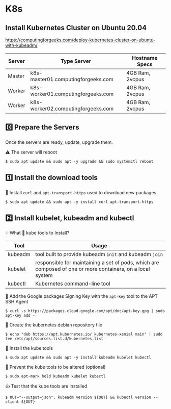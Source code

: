 # K8s

## Install Kubernetes Cluster on Ubuntu 20.04


https://computingforgeeks.com/deploy-kubernetes-cluster-on-ubuntu-with-kubeadm/

| Server | Type	Server                        | Hostname	Specs |
|--------|------------------------------------|-----------------|
| Master | k8s-master01.computingforgeeks.com | 4GB Ram, 2vcpus |
| Worker | k8s-worker01.computingforgeeks.com | 4GB Ram, 2vcpus |
| Worker | k8s-worker02.computingforgeeks.com | 4GB Ram, 2vcpus |


## :zero: Prepare the Servers

Once the servers are ready, update, upgrade them.

:warning: The server will reboot

```
$ sudo apt update && sudo apt -y upgrade && sudo systemctl reboot
```

## :one: Install the download tools

:round_pushpin: Install `curl` and `apt-transport-https` used to download new packages

```
$ sudo apt update && sudo apt -y install curl apt-transport-https
```

## :two: Install kubelet, kubeadm and kubectl

:bulb: What :ice_cube: kube tools to Install? 

| Tool    | Usage                                                   |
|---------|---------------------------------------------------------|
| kubeadm | tool built to provide kubeadm `init` and kubeadm `join` |
| kubelet | responsible for maintaining a set of pods, which are composed of one or more containers, on a local system |
| kubectl | Kubernetes command-line tool |

:round_pushpin: Add the Google packages Signing Key with the `apt-key` tool to the APT SSH Agent

```
$ curl -s https://packages.cloud.google.com/apt/doc/apt-key.gpg | sudo apt-key add -
```

:round_pushpin: Create the kubernetes debian repository file

```
$ echo "deb https://apt.kubernetes.io/ kubernetes-xenial main" | sudo tee /etc/apt/sources.list.d/kubernetes.list
```

:round_pushpin: Install the kube tools

```
$ sudo apt update && sudo apt -y install kubeadm kubelet kubectl
```

:round_pushpin: Prevent the kube tools to be altered (optional)

```
$ sudo apt-mark hold kubeadm kubelet kubectl
```

:+1: Test that the kube tools are installed

```
$ OUT="--output=json"; kubeadm version ${OUT} && kubectl version --client ${OUT}
```
